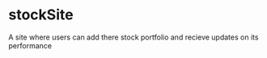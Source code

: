 # stockSite
A site where users can add there stock portfolio and recieve updates on its performance
